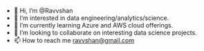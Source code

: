 - 👋 Hi, I’m @Ravvshan
- 👀 I’m interested in data engineering/analytics/science.
- 🌱 I’m currently learning Azure and AWS cloud offerings.
- 💞️ I’m looking to collaborate on interesting data science projects.
- 📫 How to reach me ravvshan@gmail.com

<!---
Ravvshan/Ravvshan is a ✨ special ✨ repository because its `README.md` (this file) appears on your GitHub profile.
You can click the Preview link to take a look at your changes.
--->
